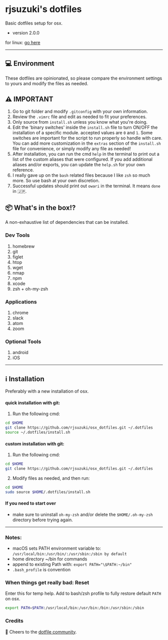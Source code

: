 # rjsuzuki's dotfiles

Basic dotfiles setup for osx.

- version 2.0.0

for linux: [go here](https://github.com/rjsuzuki/linux_dotfiles)

---

## 💻 Environment

These dotfiles are opinionated, so please compare the environment settings to yours and modify the files as needed.

## ⚠️ IMPORTANT

1. Go to git folder and modify `.gitconfig` with your own information.
2. Review the `.vimrc` file and edit as needed to fit your preferences.
3. Only source from `install.sh` unless you know what you're doing.
4. Edit the 'binary switches' inside the `install.sh` file to turn ON/OFF the installation of a specific module. accepted values are `0` and `1`. Some switches are important for the script to run properly so handle with care. You can add more customization in the `extras` section of the `install.sh` file for convenience, or simply modify any file as needed!
5. After installation, you can run the cmd `help` in the terminal to print out a list of the custom aliases that were configured. If you add additional aliases and/or exports, you can update the `help.sh` for your own reference.
6. I really gave up on the `bash` related files because I like `zsh` so much more. So use bash at your own discretion.
7. Successful updates should print out `owari` in the terminal. It means `done` in 🇯🇵.

## 📦 What's in the box!?

A non-exhaustive list of dependencies that can be installed.

### Dev Tools

1. homebrew
2. git
3. figlet
4. htop
5. wget
6. nmap
7. npm
8. xcode
9. zsh + oh-my-zsh

### Applications

1. chrome
2. slack
3. atom
4. zoom

### Optional Tools

1. android
2. iOS

---

## ℹ️ Installation

Preferably with a new installation of osx.

#### quick installation with git:

1. Run the following cmd:

```bash
cd $HOME
git clone https://github.com/rjsuzuki/osx_dotfiles.git ~/.dotfiles
source ~/.dotfiles/install.sh
```

#### custom installation with git:

1. Run the following cmd:

```bash
cd $HOME
git clone https://github.com/rjsuzuki/osx_dotfiles.git ~/.dotfiles
```

2. Modify files as needed, and then run:

```bash
cd $HOME
sudo source $HOME/.dotfiles/install.sh
```

#### If you need to start over

- make sure to uninstall `oh-my-zsh` and/or delete the `$HOME/.oh-my-zsh` directory before trying again.

---

### Notes:

- macOS sets PATH environment variable to:
  `/usr/local/bin:/usr/bin/:/usr/sbin:/sbin by default`
- home directory ~/bin for commands
- append to existing Path with: `export PATH="\$PATH:~/bin"`
- `.bash_profile` is convention

### When things get really bad: Reset

Enter this for temp help. Add to bash/zsh profile to fully restore default `PATH` on osx.
```bash
export PATH=$PATH:/usr/local/bin:/usr/bin:/bin:/usr/sbin:/sbin
```

### Credits

🙏 Cheers to the [dotfile community](https:///dotfiles.github.io).
